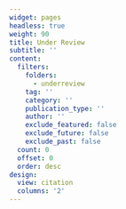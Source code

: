 ```yaml
---
widget: pages
headless: true
weight: 90
title: Under Review
subtitle: ''
content:
  filters:
    folders:
      - underreview
    tag: ''
    category: ''
    publication_type: ''
    author: ''
    exclude_featured: false
    exclude_future: false
    exclude_past: false
  count: 0
  offset: 0
  order: desc
design:
  view: citation
  columns: '2'
---
```


<!-- {{% callout note %}} Quickly discover relevant content by [filtering publications](./underreview/). {{% /callout %}} -->
